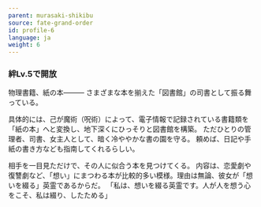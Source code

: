 ```yaml
---
parent: murasaki-shikibu
source: fate-grand-order
id: profile-6
language: ja
weight: 6
---
```


### 絆Lv.5で開放

物理書籍、紙の本―――
さまざまな本を揃えた「図書館」の司書として振る舞っている。

具体的には、己が魔術（呪術）によって、電子情報で記録されている書籍類を「紙の本」へと変換し、地下深くにひっそりと図書館を構築。
ただひとりの管理者、司書、女主人として、暗く冷ややかな書の園を守る。
頼めば、日記や手紙の書き方なども指南してくれるらしい。

相手を一目見ただけで、その人に似合う本を見つけてくる。
内容は、恋愛劇や復讐劇など、「想い」にまつわる本が比較的多い模様。理由は無論、彼女が「想いを綴る」英霊であるからだ。
「私は、想いを綴る英霊です。人が人を想う心をこそ、私は綴り、したためる」

